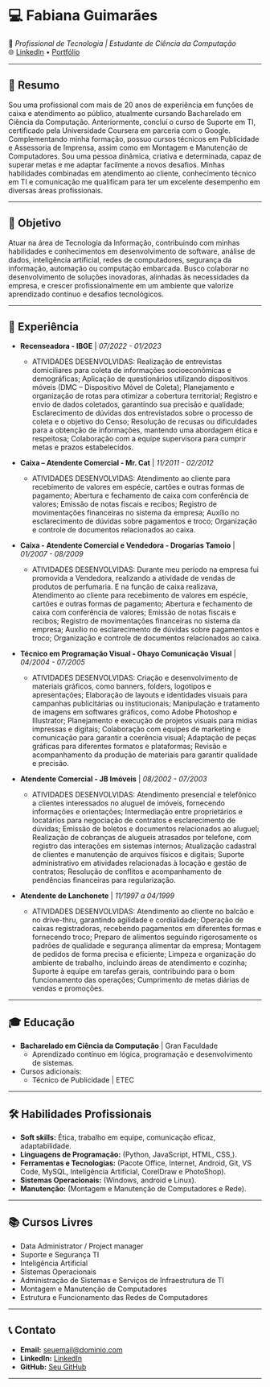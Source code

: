 # 💻 **Fabiana Guimarães**  
📍 *Profissional de Tecnologia | Estudante de Ciência da Computação*  
🌐 [LinkedIn](https://www.linkedin.com/in/fabianasguimaraes) • [Portfólio](https://github.com/fabisgb)

---

## 📝 **Resumo**  
Sou uma profissional com mais de 20 anos de experiência em funções de caixa e atendimento ao público, atualmente cursando Bacharelado em Ciência da Computação. Anteriormente, concluí o curso de Suporte em TI, certificado pela Universidade Coursera em parceria com o Google. Complementando minha formação, possuo cursos técnicos em Publicidade e Assessoria de Imprensa, assim como em Montagem e Manutenção de Computadores. Sou uma pessoa dinâmica, criativa e determinada, capaz de superar metas e me adaptar facilmente a novos desafios. Minhas habilidades combinadas em atendimento ao cliente, conhecimento técnico em TI e comunicação me qualificam para ter um excelente desempenho em diversas áreas profissionais.

---

## 🎯 **Objetivo**  
Atuar na área de Tecnologia da Informação, contribuindo com minhas habilidades e conhecimentos em desenvolvimento de software, análise de dados, inteligência artificial, redes de computadores, segurança da informação, automação ou computação embarcada. Busco colaborar no desenvolvimento de soluções inovadoras, alinhadas às necessidades da empresa, e crescer profissionalmente em um ambiente que valorize aprendizado contínuo e desafios tecnológicos.

---

## 💼 **Experiência**
- **Recenseadora - IBGE** | *07/2022 - 01/2023*
  - ATIVIDADES DESENVOLVIDAS: Realização de entrevistas domiciliares para coleta de informações socioeconômicas e demográficas; Aplicação de questionários utilizando dispositivos móveis (DMC – Dispositivo Móvel de Coleta); Planejamento e organização de rotas para otimizar a cobertura territorial; Registro e envio de dados coletados, garantindo sua precisão e qualidade; Esclarecimento de dúvidas dos entrevistados sobre o processo de coleta e o objetivo do Censo; Resolução de recusas ou dificuldades para a obtenção de informações, mantendo uma abordagem ética e respeitosa; Colaboração com a equipe supervisora para cumprir metas e prazos estabelecidos.

- **Caixa – Atendente Comercial - Mr. Cat** | *11/2011 - 02/2012*
  - ATIVIDADES DESENVOLVIDAS: Atendimento ao cliente para recebimento de valores em espécie, cartões e outras formas de pagamento; Abertura e fechamento de caixa com conferência de valores; Emissão de notas fiscais e recibos; Registro de movimentações financeiras no sistema da empresa; Auxílio no esclarecimento de dúvidas sobre pagamentos e troco; Organização e controle de documentos relacionados ao caixa.

- **Caixa - Atendente Comercial e Vendedora - Drogarias Tamoio** | *01/2007 - 08/2009*
  - ATIVIDADES DESENVOLVIDAS: Durante meu período na empresa fui promovida a Vendedora, realizando a atividade de vendas de produtos de perfumaria. E na função de caixa realizava, Atendimento ao cliente para recebimento de valores em espécie, cartões e outras formas de pagamento; Abertura e fechamento de caixa com conferência de valores; Emissão de notas fiscais e recibos; Registro de movimentações financeiras no sistema da empresa; Auxílio no esclarecimento de dúvidas sobre pagamentos e troco; Organização e controle de documentos relacionados ao caixa.

- **Técnico em Programação Visual - Ohayo Comunicação Visual** | *04/2004 - 07/2005*
  - ATIVIDADES DESENVOLVIDAS: Criação e desenvolvimento de materiais gráficos, como banners, folders, logotipos e apresentações; Elaboração de layouts e identidades visuais para campanhas publicitárias ou institucionais; Manipulação e tratamento de imagens em softwares gráficos, como Adobe Photoshop e Illustrator; Planejamento e execução de projetos visuais para mídias impressas e digitais; Colaboração com equipes de marketing e comunicação para garantir a coerência visual; Adaptação de peças gráficas para diferentes formatos e plataformas; Revisão e acompanhamento da produção de materiais para garantir qualidade e precisão.

- **Atendente Comercial - JB Imóveis** | *08/2002 - 07/2003*
  - ATIVIDADES DESENVOLVIDAS: Atendimento presencial e telefônico a clientes interessados no aluguel de imóveis, fornecendo informações e orientações; Intermediação entre proprietários e locatários para negociação de contratos e esclarecimento de dúvidas; Emissão de boletos e documentos relacionados ao aluguel; Realização de cobranças de alugueis atrasados por telefone, com registro das interações em sistemas internos; Atualização cadastral de clientes e manutenção de arquivos físicos e digitais; Suporte administrativo em atividades relacionadas à locação e gestão de contratos; Resolução de conflitos e acompanhamento de pendências financeiras para regularização.

- **Atendente de Lanchonete** | *11/1997 a 04/1999*
  - ATIVIDADES DESENVOLVIDAS: Atendimento ao cliente no balcão e no drive-thru, garantindo agilidade e cordialidade; Operação de caixas registradoras, recebendo pagamentos em diferentes formas e fornecendo troco; Preparo de alimentos seguindo rigorosamente os padrões de qualidade e segurança alimentar da empresa; Montagem de pedidos de forma precisa e eficiente; Limpeza e organização do ambiente de trabalho, incluindo áreas de atendimento e cozinha; Suporte à equipe em tarefas gerais, contribuindo para o bom funcionamento das operações; Cumprimento de metas diárias de vendas e promoções.

---

## 🎓 **Educação**  
- **Bacharelado em Ciência da Computação** | Gran Faculdade  
  - Aprendizado contínuo em lógica, programação e desenvolvimento de sistemas.
- Cursos adicionais:  
   - Técnico de Publicidade | ETEC

---

## 🛠️ **Habilidades Profissionais**
- **Soft skills:** Ética, trabalho em equipe, comunicação eficaz, adaptabilidade.
- **Linguagens de Programação:** (Python, JavaScript, HTML, CSS,).  
- **Ferramentas e Tecnologias:** (Pacote Office, Internet, Android, Git, VS Code, MySQL, Inteligência Artificial, CorelDraw e PhotoShop).
- **Sistemas Operacionais:** (Windows, android e Linux).
- **Manutenção:** (Montagem e Manutenção de Computadores e Rede).

---

## 📚 **Cursos Livres**  
- Data Administrator / Project manager
- Suporte e Segurança TI
- Inteligência Artificial
- Sistemas Operacionais
- Administração de Sistemas e Serviços de 
Infraestrutura de TI
- Montagem e Manutenção de Computadores
- Estrutura e Funcionamento das Redes de 
Computadores
  
---

## 📞 **Contato**  
- **Email:** [seuemail@dominio.com](mailto:fabiana.guimaraes@faculdadegran.edu.br)  
- **LinkedIn:** [LinkedIn](https://www.linkedin.com/in/fabianasguimaraes)  
- **GitHub:** [Seu GitHub](https://github.com/fabisgb)

---
